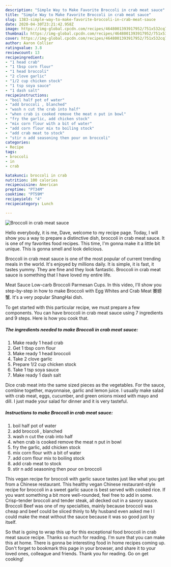 ```yaml
---
description: "Simple Way to Make Favorite Broccoli in crab meat sauce"
title: "Simple Way to Make Favorite Broccoli in crab meat sauce"
slug: 1383-simple-way-to-make-favorite-broccoli-in-crab-meat-sauce
date: 2020-04-30T23:21:42.958Z
image: https://img-global.cpcdn.com/recipes/4648001393917952/751x532cq70/broccoli-in-crab-meat-sauce-recipe-main-photo.jpg
thumbnail: https://img-global.cpcdn.com/recipes/4648001393917952/751x532cq70/broccoli-in-crab-meat-sauce-recipe-main-photo.jpg
cover: https://img-global.cpcdn.com/recipes/4648001393917952/751x532cq70/broccoli-in-crab-meat-sauce-recipe-main-photo.jpg
author: Aaron Collier
ratingvalue: 3.8
reviewcount: 13
recipeingredient:
- "1 head crab"
- "1 tbsp corn flour"
- "1 head broccoli"
- "2 clove garlic"
- "1/2 cup chicken stock"
- "1 tsp soya sauce"
- "1 dash salt"
recipeinstructions:
- "boil half pot of water"
- "add broccoli , blanched"
- "wash n cut the crab into half"
- "when crab is cooked remove the meat n put in bowl"
- "fry the garlic, add chicken stock"
- "mix corn flour with a bit of water"
- "add corn flour mix to boiling stock"
- "add crab meat to stock"
- "stir n add seasoning then pour on broccoli"
categories:
- Recipe
tags:
- broccoli
- in
- crab

katakunci: broccoli in crab 
nutrition: 100 calories
recipecuisine: American
preptime: "PT34M"
cooktime: "PT59M"
recipeyield: "4"
recipecategory: Lunch

---
```



![Broccoli in crab meat sauce](https://img-global.cpcdn.com/recipes/4648001393917952/751x532cq70/broccoli-in-crab-meat-sauce-recipe-main-photo.jpg)

Hello everybody, it is me, Dave, welcome to my recipe page. Today, I will show you a way to prepare a distinctive dish, broccoli in crab meat sauce. It is one of my favorites food recipes. This time, I'm gonna make it a little bit unique. This is gonna smell and look delicious.

Broccoli in crab meat sauce is one of the most popular of current trending meals in the world. It's enjoyed by millions daily. It is simple, it is fast, it tastes yummy. They are fine and they look fantastic. Broccoli in crab meat sauce is something that I have loved my entire life.

Meat Sauce Low-carb Broccoli Parmesan Cups. In this video, I&#39;ll show you step-by-step in how to make Broccoli with Egg Whites and Crab Meat 賽螃蟹. It&#39;s a very popular ShangHai dish.


To get started with this particular recipe, we must prepare a few components. You can have broccoli in crab meat sauce using 7 ingredients and 9 steps. Here is how you cook that.

<!--inarticleads1-->

##### The ingredients needed to make Broccoli in crab meat sauce:

1. Make ready 1 head crab
1. Get 1 tbsp corn flour
1. Make ready 1 head broccoli
1. Take 2 clove garlic
1. Prepare 1/2 cup chicken stock
1. Take 1 tsp soya sauce
1. Make ready 1 dash salt


Dice crab meat into the same sized pieces as the vegetables. For the sauce, combine together, mayonnaise, garlic and lemon juice. I usually make salad with crab meat, eggs, cucumber, and green onions mixed with mayo and dill. I just made your salad for dinner and it is very tasteful. 

<!--inarticleads2-->

##### Instructions to make Broccoli in crab meat sauce:

1. boil half pot of water
1. add broccoli , blanched
1. wash n cut the crab into half
1. when crab is cooked remove the meat n put in bowl
1. fry the garlic, add chicken stock
1. mix corn flour with a bit of water
1. add corn flour mix to boiling stock
1. add crab meat to stock
1. stir n add seasoning then pour on broccoli


This vegan recipe for broccoli with garlic sauce tastes just like what you get from a Chinese restaurant. This healthy vegan Chinese restaurant-style recipe for broccoli in a sweet garlic sauce is best served with cooked rice. If you want something a bit more well-rounded, feel free to add in some. Crisp-tender broccoli and tender steak, all decked out in a savory sauce. Broccoli Beef was one of my specialties, mainly because broccoli was cheap and beef could be sliced thinly to My husband even asked me I I could make the meat without the sauce because it was so good just by itself. 

So that is going to wrap this up for this exceptional food broccoli in crab meat sauce recipe. Thanks so much for reading. I'm sure that you can make this at home. There is gonna be interesting food in home recipes coming up. Don't forget to bookmark this page in your browser, and share it to your loved ones, colleague and friends. Thank you for reading. Go on get cooking!
